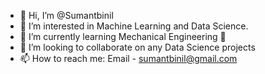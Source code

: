 - 👋 Hi, I’m @Sumantbinil
- 👀 I’m interested in Machine Learning and Data Science.
- 🌱 I’m currently learning Mechanical Engineering 👀
- 💞️ I’m looking to collaborate on any Data Science projects 
- 📫 How to reach me: Email - sumantbinil@gmail.com

<!---
Sumantbinil/Sumantbinil is a ✨ special ✨ repository because its `README.md` (this file) appears on your GitHub profile.
You can click the Preview link to take a look at your changes.
--->
